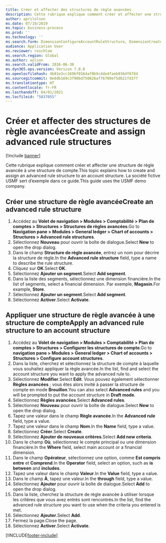 ```yaml
---
title: Créer et affecter des structures de règle avancées
description: Cette rubrique explique comment créer et affecter une structure de règle avancée à une structure de compte.
author: aprilolson
ms.date: 07/19/2019
ms.topic: business-process
ms.prod: ''
ms.technology: ''
ms.search.form: DimensionConfigureAccountRuleStructure, DimensionCreateAccountRuleStructure, DimensionHierarchyAddLevel, DimensionHierarchyConstraintActivate, DimensionConfigureAccountStructure, DimensionConfigureAccountRule, DimensionCreateAccountRule, DimensionSelectAccountRuleStructure
audience: Application User
ms.reviewer: roschlom
ms.search.region: Global
ms.author: aolson
ms.search.validFrom: 2016-06-30
ms.dyn365.ops.version: Version 7.0.0
ms.openlocfilehash: 4b81e3cc169bf0164af0b9c4de4faeb936df6784
ms.sourcegitcommit: 0e8db169c3f90bd750826af76709ef5d621fd377
ms.translationtype: HT
ms.contentlocale: fr-FR
ms.lasthandoff: 04/01/2021
ms.locfileid: "5837055"
---
```

# <a name="create-and-assign-advanced-rule-structures"></a><span data-ttu-id="88d39-103">Créer et affecter des structures de règle avancées</span><span class="sxs-lookup"><span data-stu-id="88d39-103">Create and assign advanced rule structures</span></span>

[!include [banner](../../includes/banner.md)]

<span data-ttu-id="88d39-104">Cette rubrique explique comment créer et affecter une structure de règle avancée à une structure de compte.</span><span class="sxs-lookup"><span data-stu-id="88d39-104">This topic explains how to create and assign an advanced rule structure to an account structure.</span></span> <span data-ttu-id="88d39-105">La société fictive USMF sert d’exemple dans ce guide.</span><span class="sxs-lookup"><span data-stu-id="88d39-105">This guide uses the USMF demo company.</span></span>

## <a name="create-an-advanced-rule-structure"></a><span data-ttu-id="88d39-106">Créer une structure de règle avancée</span><span class="sxs-lookup"><span data-stu-id="88d39-106">Create an advanced rule structure</span></span>
1. <span data-ttu-id="88d39-107">Accédez au **Volet de navigation > Modules > Comptabilité > Plan de comptes > Structures > Structures de règles avancées**.</span><span class="sxs-lookup"><span data-stu-id="88d39-107">Go to **Navigation pane > Modules > General ledger > Chart of accounts > Structures > Advanced rule structures**.</span></span>
2. <span data-ttu-id="88d39-108">Sélectionnez **Nouveau** pour ouvrir la boîte de dialogue.</span><span class="sxs-lookup"><span data-stu-id="88d39-108">Select **New** to open the drop dialog.</span></span>
3. <span data-ttu-id="88d39-109">Dans le champ **Structure de règle avancée**, entrez un nom pour décrire la structure de règle.</span><span class="sxs-lookup"><span data-stu-id="88d39-109">In the **Advanced rule structure** field, type a name to describe the rule structure.</span></span>
4. <span data-ttu-id="88d39-110">Cliquez sur **OK**.</span><span class="sxs-lookup"><span data-stu-id="88d39-110">Select **OK**.</span></span>
5. <span data-ttu-id="88d39-111">Sélectionnez **Ajouter un segment**.</span><span class="sxs-lookup"><span data-stu-id="88d39-111">Select **Add segment**.</span></span>
6. <span data-ttu-id="88d39-112">Dans la liste des segments, sélectionnez une dimension financière.</span><span class="sxs-lookup"><span data-stu-id="88d39-112">In the list of segments, select a financial dimension.</span></span> <span data-ttu-id="88d39-113">Par exemple, **Magasin**.</span><span class="sxs-lookup"><span data-stu-id="88d39-113">For example, **Store**.</span></span>  
7. <span data-ttu-id="88d39-114">Sélectionnez **Ajouter un segment**.</span><span class="sxs-lookup"><span data-stu-id="88d39-114">Select **Add segment**.</span></span>
8. <span data-ttu-id="88d39-115">Sélectionnez **Activer**.</span><span class="sxs-lookup"><span data-stu-id="88d39-115">Select **Activate**.</span></span>

## <a name="apply-an-advanced-rule-structure-to-an-account-structure"></a><span data-ttu-id="88d39-116">Appliquer une structure de règle avancée à une structure de compte</span><span class="sxs-lookup"><span data-stu-id="88d39-116">Apply an advanced rule structure to an account structure</span></span>
1. <span data-ttu-id="88d39-117">Accédez au **Volet de navigation > Modules > Comptabilité > Plan de comptes > Structures > Configurer les structures de compte**.</span><span class="sxs-lookup"><span data-stu-id="88d39-117">Go to **navigation pane > Modules > General ledger > Chart of accounts > Structures > Configure account structures**.</span></span>
2. <span data-ttu-id="88d39-118">Dans la liste, cherchez et sélectionnez la structure de compte à laquelle vous souhaitez appliquer la règle avancée.</span><span class="sxs-lookup"><span data-stu-id="88d39-118">In the list, find and select the account structure you want to apply the advanced rule to.</span></span>
3. <span data-ttu-id="88d39-119">Sélectionnez **Modifier**.</span><span class="sxs-lookup"><span data-stu-id="88d39-119">Select **Edit**.</span></span> <span data-ttu-id="88d39-120">Vous pouvez également sélectionner **Règles avancées** ; vous êtes alors invité à passer la structure de compte en mode **Brouillon**.</span><span class="sxs-lookup"><span data-stu-id="88d39-120">You can also select **Advanced rules** and you will be prompted to put the account structure in **Draft mode**.</span></span>  
4. <span data-ttu-id="88d39-121">Sélectionnez **Règles avancées**.</span><span class="sxs-lookup"><span data-stu-id="88d39-121">Select **Advanced rules**.</span></span>
5. <span data-ttu-id="88d39-122">Sélectionnez **Nouveau** pour ouvrir la boîte de dialogue.</span><span class="sxs-lookup"><span data-stu-id="88d39-122">Select **New** to open the drop dialog.</span></span>
6. <span data-ttu-id="88d39-123">Tapez une valeur dans le champ **Règle avancée**.</span><span class="sxs-lookup"><span data-stu-id="88d39-123">In the **Advanced rule** field, type a value.</span></span>
7. <span data-ttu-id="88d39-124">Tapez une valeur dans le champ **Nom**.</span><span class="sxs-lookup"><span data-stu-id="88d39-124">In the **Name** field, type a value.</span></span>
8. <span data-ttu-id="88d39-125">Sélectionnez **Créer**.</span><span class="sxs-lookup"><span data-stu-id="88d39-125">Select **Create**.</span></span>
9. <span data-ttu-id="88d39-126">Sélectionnez **Ajouter de nouveaux critères**.</span><span class="sxs-lookup"><span data-stu-id="88d39-126">Select **Add new criteria**.</span></span>
10. <span data-ttu-id="88d39-127">Dans le champ **Où**, sélectionnez le compte principal ou une dimension financière.</span><span class="sxs-lookup"><span data-stu-id="88d39-127">In the **Where** field, select main account or a financial dimension.</span></span>
11. <span data-ttu-id="88d39-128">Dans le champ **Opérateur**, sélectionnez une option, comme **Est compris entre** et **Comprend**.</span><span class="sxs-lookup"><span data-stu-id="88d39-128">In the **Operator** field, select an option, such as **is between** and **includes**.</span></span>
12. <span data-ttu-id="88d39-129">Tapez une valeur dans le champ **Valeur**.</span><span class="sxs-lookup"><span data-stu-id="88d39-129">In the **Value** field, type a value.</span></span>
13. <span data-ttu-id="88d39-130">Dans le champ **À**, tapez une valeur.</span><span class="sxs-lookup"><span data-stu-id="88d39-130">In the **through** field, type a value.</span></span>
14. <span data-ttu-id="88d39-131">Sélectionnez **Ajouter** pour ouvrir la boîte de dialogue.</span><span class="sxs-lookup"><span data-stu-id="88d39-131">Select **Add** to open the drop dialog.</span></span>
15. <span data-ttu-id="88d39-132">Dans la liste, cherchez la structure de règle avancée à utiliser lorsque les critères que vous avez entrés sont rencontrés.</span><span class="sxs-lookup"><span data-stu-id="88d39-132">In the list, find the advanced rule structure you want to use when the criteria you entered is met.</span></span>
16. <span data-ttu-id="88d39-133">Sélectionnez **Ajouter**.</span><span class="sxs-lookup"><span data-stu-id="88d39-133">Select **Add**.</span></span>
17. <span data-ttu-id="88d39-134">Fermez la page.</span><span class="sxs-lookup"><span data-stu-id="88d39-134">Close the page.</span></span>
18. <span data-ttu-id="88d39-135">Sélectionnez **Activer**.</span><span class="sxs-lookup"><span data-stu-id="88d39-135">Select **Activate**.</span></span>



[!INCLUDE[footer-include](../../../includes/footer-banner.md)]